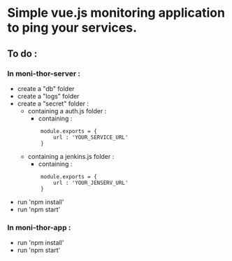 # Simple vue.js monitoring application to ping your services.

## To do :

### In moni-thor-server :

- create a "db" folder
- create a "logs" folder
- create a "secret" folder :
    - containing a auth.js folder :
        - containing :
        ```
            module.exports = {
                url : 'YOUR_SERVICE_URL'
            }
        ```
    - containing a jenkins.js folder :
        - containing :
        ```
            module.exports = {
                url : 'YOUR_JENSERV_URL'
            }
        ```
- run 'npm install'
- run 'npm start'

### In moni-thor-app :
- run 'npm install'
- run 'npm start'
